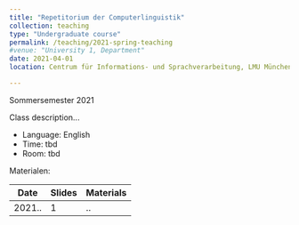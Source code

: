 ```yaml
---
title: "Repetitorium der Computerlinguistik"
collection: teaching
type: "Undergraduate course"
permalink: /teaching/2021-spring-teaching
#venue: "University 1, Department"
date: 2021-04-01
location: Centrum für Informations- und Sprachverarbeitung, LMU München

---
```


Sommersemester 2021

Class  description...


* Language: English
* Time: tbd
* Room: tbd

Materialen:

| Date | Slides | Materials
|-----------------------------|--------------------------------|-----------------------
2021.. | 1 | ..

